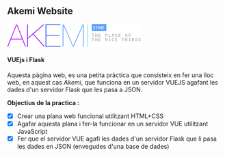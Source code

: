 ## Akemi Website
![Akemi logo](/akemi/public/imgs/logo_akemi.png)
#### VUEjs i Flask

Aquesta pàgina web, es una petita pràctica que consisteix en fer una lloc web, en aquest cas *Akemi*, que funciona en un servidor VUEJS agafant les dades d'un servidor Flask que les pasa a JSON.

  
**Objectius de la practica :**
- [x] Crear una plana web funcional utilitzant HTML+CSS
- [x] Agafar aquesta plana i fer-la funcionar en un servidor VUE utilitzant JavaScript
- [x] Fer que el servidor VUE agafi les dades d'un servidor Flask que li pasa les dades en JSON (envegudes d'una base de dades)
